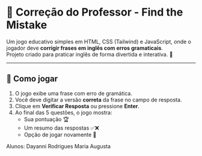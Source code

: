 # 📝 Correção do Professor - Find the Mistake

Um jogo educativo simples em HTML, CSS (Tailwind) e JavaScript, onde o jogador deve **corrigir frases em inglês com erros gramaticais**.  
Projeto criado para praticar inglês de forma divertida e interativa. 🎯

---

## 🚀 Como jogar
1. O jogo exibe uma frase com erro de gramática.
2. Você deve digitar a versão **correta** da frase no campo de resposta.
3. Clique em **Verificar Resposta** ou pressione **Enter**.
4. Ao final das 5 questões, o jogo mostra:
   - Sua pontuação 🏆
   - Um resumo das respostas ✅❌
   - Opção de jogar novamente 🔄


Alunos:
Dayanni Rodrigues 
 Maria Augusta 